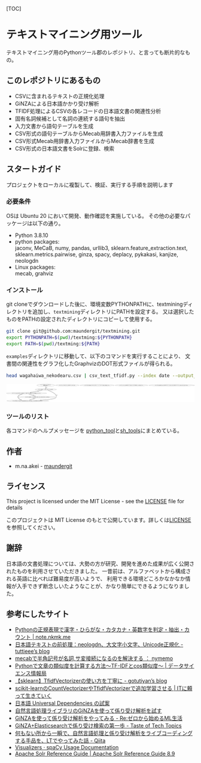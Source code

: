 <!-- File: README.md                   -->
<!-- Copyright (C) ${DYEAR} by m.na.akei   -->
<!-- Time-stamp: "${DSTMP}" -->

[TOC]

# テキストマイニング用ツール #

テキストマイニング用のPythonツール郡のレポジトリ、と言っても断片的なもの。

## このレポジトリにあるもの

- CSVに含まれるテキストの正規化処理
- GiNZAによる日本語かかり受け解析 
- TFIDF処理によるCSVの各レコードの日本語文書の関連性分析
- 固有名詞候補として名詞の連続する語句を抽出
- 入力文書から語句テーブルを生成
- CSV形式の語句テーブルからMecab用辞書入力ファイルを生成
- CSV形式Mecab用辞書入力ファイルからMecab辞書を生成
- CSV形式の日本語文書をSolrに登録、検索


## スタートガイド
プロジェクトをローカルに複製して、検証、実行する手順を説明します

### 必要条件
OSは Ubuntu 20 において開発、動作確認を実施している。 その他の必要なパッケージは以下の通り。

- Python 3.8.10
- python packages:  
  jaconv, MeCaB,  numy, pandas, urllib3, sklearn.feature_extraction.text, sklearn.metrics.pairwise, ginza, spacy, deplacy, pykakasi, kanjize, neologdn
- Linux packages:  
  mecab, grahviz


### インストール

git cloneでダウンロードした後に、環境変数PYTHONPATHに、textminingディレクトリを追加し、`textmining`ディレクトリにPATHを設定する。 
又は選択したものをPATHの設定されたディレクトリにコピーして使用する。


```bash
git clone git@github.com:maundergit/textmining.git
export PYTHONPATH=$(pwd)/textming:${PYTHONPATH}
export PATH=$(pwd)/textming:${PATH}
```

`examples`ディレクトリに移動して、以下のコマンドを実行することにより、
文書間の関連性をグラフ化したGraphvizのDOT形式ファイルが得られる。

```bash
head wagahaiwa_nekodearu.csv | csv_text_tfidf.py --index date --output_mode dot --dot_cut_off=0 - content
```

![TFIDFのグラフ化サンプル](example/tfidf_example.svg)


### ツールのリスト

各コマンドのヘルプメッセージを [python_tool](python_tools.md)と[sh_tools](sh_tools.md)にまとめている。


## 作者

- m.na.akei - [maundergit](https://github.com/maundergit)

## ライセンス
This project is licensed under the MIT License - see the [LICENSE](LICENSE) file for details

このプロジェクトは MIT License のもとで公開しています。詳しくは[LICENSE](LICENSE) を参照してください。

## 謝辞

日本語の文書処理については、大勢の方が研究、開発を進めた成果が広く公開されたものを利用させていただきました。
一昔前は、アルファベットから構成される英語に比べれば難易度が高いようで、
利用できる環境どころかなかなか情報が入手できず断念しいたようなことが、かなり簡単にできるようになりました。


## 参考にしたサイト


- [Pythonの正規表現で漢字・ひらがな・カタカナ・英数字を判定・抽出・カウント \| note\.nkmk\.me](https://note.nkmk.me/python-re-regex-character-type/)
- [日本語テキストの前処理：neologdn、大文字小文字、Unicode正規化 \- tuttieee’s blog](https://tuttieee.hatenablog.com/entry/ja-nlp-preprocess)
- [mecabで半角記号が名詞,サ変接続になるのを解決する ： nymemo](https://nymemo.com/mecab/564/)
- [Pythonで文章の類似度を計算する方法〜TF\-IDFとcos類似度〜 \| データサイエンス情報局](https://analysis-navi.com/?p=688)
- [【sklearn】TfidfVectorizerの使い方を丁寧に \- gotutiyan’s blog](https://gotutiyan.hatenablog.com/entry/2020/09/10/181919)
- [scikit\-learnのCountVectorizerやTfidfVectorizerで追加学習させる \| ITに頼って生きていく](https://boomin.yokohama/archives/1468)
- [日本語 Universal Dependencies の試案](https://www.anlp.jp/proceedings/annual_meeting/2015/pdf_dir/E3-4.pdf)
- [自然言語処理ライブラリのGiNZAを使って係り受け解析を試す](https://www.virment.com/ginza-dependency-parse/)
- [GiNZAを使って係り受け解析をやってみる \- Re:ゼロから始めるML生活](https://www.nogawanogawa.com/entry/ginza-2)
- [GiNZA\+Elasticsearchで係り受け検索の第一歩 \- Taste of Tech Topics](https://acro-engineer.hatenablog.com/entry/2019/12/06/120000)
- [何もない所から一瞬で、自然言語処理と係り受け解析をライブコーディングする手品を、LTでやってみた話 \- Qiita](https://qiita.com/youwht/items/b047225a6fc356fd56ee)
- [Visualizers · spaCy Usage Documentation](https://spacy.io/usage/visualizers)
- [Apache Solr Reference Guide \| Apache Solr Reference Guide 8\.9](https://solr.apache.org/guide/8_9/)


<!-- ------------------ -->
<!-- Local Variables:   -->
<!-- mode: markdown     -->
<!-- coding: utf-8-unix -->
<!-- End:               -->
